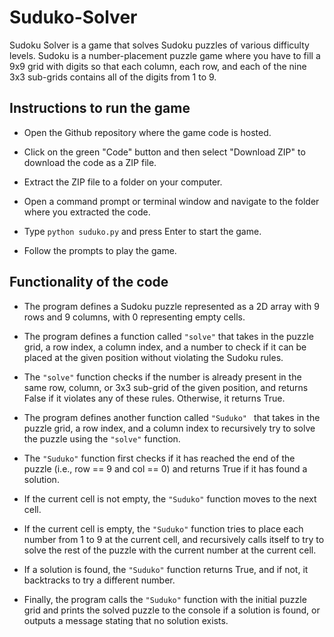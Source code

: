# Suduko-Solver

Sudoku Solver is a game that solves Sudoku puzzles of various difficulty levels. Sudoku is a number-placement puzzle game where you have to fill a 9x9 grid with digits so that each column, each row, and each of the nine 3x3 sub-grids contains all of the digits from 1 to 9.

## Instructions to run the game

* Open the Github repository where the game code is hosted.

* Click on the green "Code" button and then select "Download ZIP" to download the code as a ZIP file.

* Extract the ZIP file to a folder on your computer.

* Open a command prompt or terminal window and navigate to the folder where you extracted the code.

* Type ```python suduko.py``` and press Enter to start the game.

* Follow the prompts to play the game.

## Functionality of the code

* The program defines a Sudoku puzzle represented as a 2D array with 9 rows and 9 columns, with 0 representing empty cells.

* The program defines a function called ```"solve"``` that takes in the puzzle grid, a row index, a column index, and a number to check if it can be placed at the given position without violating the Sudoku rules.

* The ```"solve"``` function checks if the number is already present in the same row, column, or 3x3 sub-grid of the given position, and returns False if it violates any of these rules. Otherwise, it returns True.

* The program defines another function called ```"Suduko" ``` that takes in the puzzle grid, a row index, and a column index to recursively try to solve the puzzle using the ```"solve"``` function.

* The ```"Suduko"``` function first checks if it has reached the end of the puzzle (i.e., row == 9 and col == 0) and returns True if it has found a solution.

* If the current cell is not empty, the ```"Suduko"``` function moves to the next cell.

* If the current cell is empty, the ```"Suduko"``` function tries to place each number from 1 to 9 at the current cell, and recursively calls itself to try to solve the rest of the puzzle with the current number at the current cell.

* If a solution is found, the ```"Suduko"``` function returns True, and if not, it backtracks to try a different number.

* Finally, the program calls the ```"Suduko"``` function with the initial puzzle grid and prints the solved puzzle to the console if a solution is found, or outputs a message stating that no solution exists.
